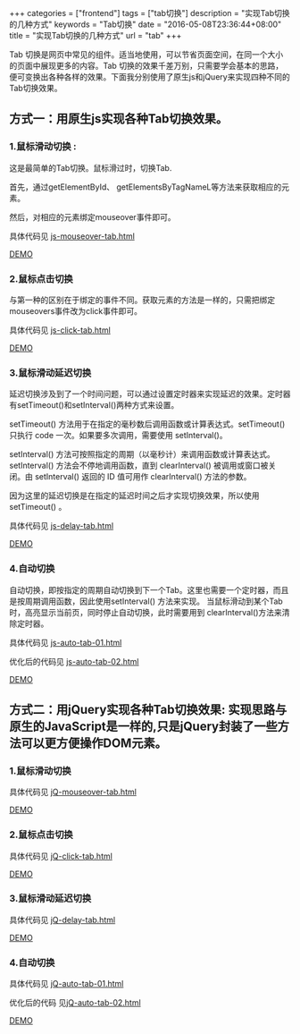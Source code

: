 +++
categories = ["frontend"]
tags = ["tab切换"]
description = "实现Tab切换的几种方式"
keywords = "Tab切换"
date = "2016-05-08T23:36:44+08:00"
title = "实现Tab切换的几种方式"
url = "tab"
+++

Tab 切换是网页中常见的组件。适当地使用，可以节省页面空间，在同一个大小的页面中展现更多的内容。Tab 切换的效果千差万别，只需要学会基本的思路，便可变换出各种各样的效果。下面我分别使用了原生js和jQuery来实现四种不同的Tab切换效果。

## 方式一：用原生js实现各种Tab切换效果。

### 1.鼠标滑动切换 :

这是最简单的Tab切换。鼠标滑过时，切换Tab.

首先，通过getElementById、 getElementsByTagNameL等方法来获取相应的元素。

然后，对相应的元素绑定mouseover事件即可。

具体代码见  [js-mouseover-tab.html](https://github.com/frankwang0909/Tab/blob/master/js-mouseover-tab.html)

[DEMO](http://www.wangxingfeng.com/posts/demo/js-mouseover-tab.html)

### 2.鼠标点击切换

与第一种的区别在于绑定的事件不同。获取元素的方法是一样的，只需把绑定mouseovers事件改为click事件即可。

具体代码见  [js-click-tab.html](https://github.com/frankwang0909/Tab/blob/master/js-click-tab.html)

[DEMO](http://www.wangxingfeng.com/posts/demo/js-click-tab.html)

### 3.鼠标滑动延迟切换

延迟切换涉及到了一个时间问题，可以通过设置定时器来实现延迟的效果。定时器有setTimeout()和setInterval()两种方式来设置。

setTimeout() 方法用于在指定的毫秒数后调用函数或计算表达式。setTimeout() 只执行 code 一次。如果要多次调用，需要使用 setInterval()。 

setInterval() 方法可按照指定的周期（以毫秒计）来调用函数或计算表达式。setInterval() 方法会不停地调用函数，直到 clearInterval() 被调用或窗口被关闭。由 setInterval() 返回的 ID 值可用作 clearInterval() 方法的参数。

因为这里的延迟切换是在指定的延迟时间之后才实现切换效果，所以使用setTimeout() 。

具体代码见  [js-delay-tab.html](https://github.com/frankwang0909/Tab/blob/master/js-delay-tab.html)

[DEMO](http://www.wangxingfeng.com/posts/demo/js-delay-tab.html)

### 4.自动切换
自动切换，即按指定的周期自动切换到下一个Tab。这里也需要一个定时器，而且是按周期调用函数，因此使用setInterval() 方法来实现。
当鼠标滑动到某个Tab时，高亮显示当前页，同时停止自动切换，此时需要用到 clearInterval()方法来清除定时器。

具体代码见  [js-auto-tab-01.html](https://github.com/frankwang0909/Tab/blob/master/js-auto-tab-01.html)

优化后的代码见 [js-auto-tab-02.html](https://github.com/frankwang0909/Tab/blob/master/js-auto-tab-02.html)

[DEMO](http://www.wangxingfeng.com/posts/demo/js-auto-tab-02.html)

## 方式二：用jQuery实现各种Tab切换效果: 实现思路与原生的JavaScript是一样的,只是jQuery封装了一些方法可以更方便操作DOM元素。

### 1.鼠标滑动切换 

具体代码见  [jQ-mouseover-tab.html](https://github.com/frankwang0909/Tab/blob/master/jQ-mouseover-tab.html)

[DEMO](http://www.wangxingfeng.com/posts/demo/jQ-mouseover-tab.html)

### 2.鼠标点击切换

具体代码见  [jQ-click-tab.html](https://github.com/frankwang0909/Tab/blob/master/jQ-click-tab.html)

[DEMO](http://www.wangxingfeng.com/posts/demo/jQ-click-tab.html)

### 3.鼠标滑动延迟切换

具体代码见  [jQ-delay-tab.html](https://github.com/frankwang0909/Tab/blob/master/jQ-delay-tab.html)

[DEMO](http://www.wangxingfeng.com/posts/demo/jQ-delay-tab.html)

### 4.自动切换

具体代码见  [jQ-auto-tab-01.html](https://github.com/frankwang0909/Tab/blob/master/jQ-auto-tab-01.html)

优化后的代码 见[jQ-auto-tab-02.html](https://github.com/frankwang0909/Tab/blob/master/jQ-auto-tab-02.html)

[DEMO](http://www.wangxingfeng.com/posts/demo/jQ-auto-tab-02.html)
